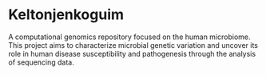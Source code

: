 # Keltonjenkoguim
A computational genomics repository focused on the human microbiome. This project aims to characterize microbial genetic variation and uncover its role in human disease susceptibility and pathogenesis through the analysis of sequencing data.
